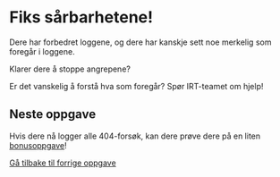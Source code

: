 # Fiks sårbarhetene!

Dere har forbedret loggene, og dere har kanskje sett noe merkelig som
foregår i loggene. 

Klarer dere å stoppe angrepene?

Er det vanskelig å forstå hva som foregår? Spør IRT-teamet om hjelp!

## Neste oppgave
Hvis dere nå logger alle 404-forsøk, kan dere prøve dere på en liten [bonusoppgave](./7_bonusoppgave.md)!

[Gå tilbake til forrige oppgave](./5_hendelse.md)
